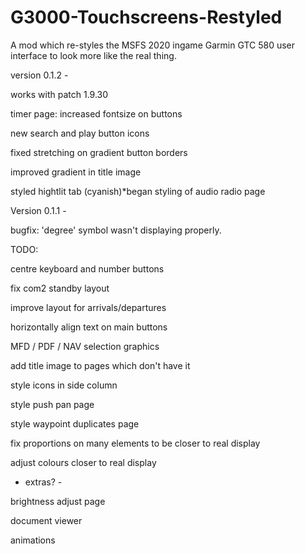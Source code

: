 # G3000-Touchscreens-Restyled
A mod which re-styles the MSFS 2020 ingame Garmin GTC 580 user interface to look more like the real thing.


version 0.1.2 -

works with patch 1.9.30

timer page: increased fontsize on buttons

new search and play button icons

fixed stretching on gradient button borders

improved gradient in title image

styled hightlit tab (cyanish)*began styling of audio radio page



Version 0.1.1 - 

bugfix: 'degree' symbol wasn't displaying properly.




TODO:


centre keyboard and number buttons

fix com2 standby layout

improve layout for arrivals/departures

horizontally align text on main buttons

MFD / PDF / NAV selection graphics

add title image to pages which don't have it

style icons in side column

style push pan page

style waypoint duplicates page 

fix proportions on many elements to be closer to real display

adjust colours closer to real display


- extras? -


brightness adjust page

document viewer

animations 


